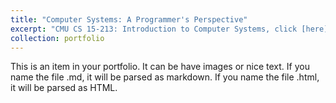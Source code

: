 ```yaml
---
title: "Computer Systems: A Programmer's Perspective"
excerpt: "CMU CS 15-213: Introduction to Computer Systems, click [here](https://github.com/Altman-S/CMU-15-213) <br/><img src='/images/projects/csapp_overview.png' width='70%'>"
collection: portfolio
---
```


This is an item in your portfolio. It can be have images or nice text. If you name the file .md, it will be parsed as markdown. If you name the file .html, it will be parsed as HTML. 
